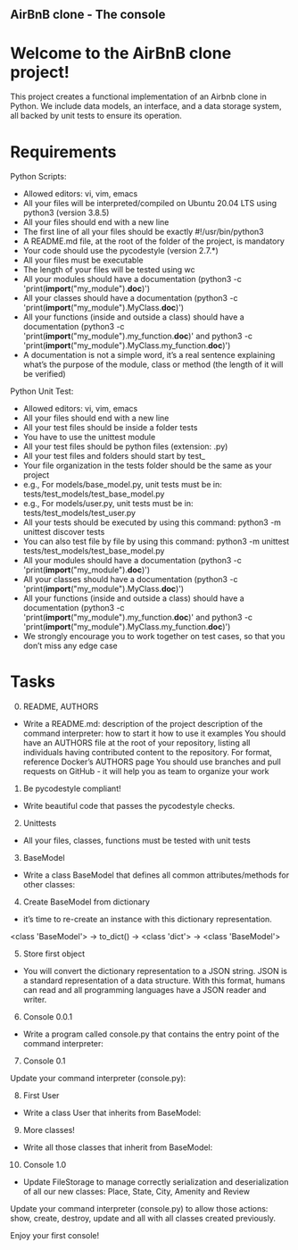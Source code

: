 ## AirBnB clone - The console

# Welcome to the AirBnB clone project!

This project creates a functional implementation of an Airbnb clone in Python. We include data models, an interface, and a data storage system, all backed by unit tests to ensure its operation.

# Requirements

Python Scripts:

- Allowed editors: vi, vim, emacs
- All your files will be interpreted/compiled on Ubuntu 20.04 LTS using python3 (version 3.8.5)
- All your files should end with a new line
- The first line of all your files should be exactly #!/usr/bin/python3
- A README.md file, at the root of the folder of the project, is mandatory
- Your code should use the pycodestyle (version 2.7.*)
- All your files must be executable
- The length of your files will be tested using wc
- All your modules should have a documentation (python3 -c 'print(__import__("my_module").__doc__)')
- All your classes should have a documentation (python3 -c 'print(__import__("my_module").MyClass.__doc__)')
- All your functions (inside and outside a class) should have a documentation (python3 -c 'print(__import__("my_module").my_function.__doc__)' and python3 -c 'print(__import__("my_module").MyClass.my_function.__doc__)')
- A documentation is not a simple word, it’s a real sentence explaining what’s the purpose of the module, class or method (the length of it will be verified)

Python Unit Test:

- Allowed editors: vi, vim, emacs
- All your files should end with a new line
- All your test files should be inside a folder tests
- You have to use the unittest module
- All your test files should be python files (extension: .py)
- All your test files and folders should start by test_
- Your file organization in the tests folder should be the same as your project
- e.g., For models/base_model.py, unit tests must be in: tests/test_models/test_base_model.py
- e.g., For models/user.py, unit tests must be in: tests/test_models/test_user.py
- All your tests should be executed by using this command: python3 -m unittest discover tests
- You can also test file by file by using this command: python3 -m unittest tests/test_models/test_base_model.py
- All your modules should have a documentation (python3 -c 'print(__import__("my_module").__doc__)')
- All your classes should have a documentation (python3 -c 'print(__import__("my_module").MyClass.__doc__)')
- All your functions (inside and outside a class) should have a documentation (python3 -c 'print(__import__("my_module").my_function.__doc__)' and python3 -c 'print(__import__("my_module").MyClass.my_function.__doc__)')
- We strongly encourage you to work together on test cases, so that you don’t miss any edge case

# Tasks

0. README, AUTHORS

- Write a README.md:
description of the project
description of the command interpreter:
how to start it
how to use it
examples
You should have an AUTHORS file at the root of your repository, listing all individuals having contributed content to the repository. For format, reference Docker’s AUTHORS page
You should use branches and pull requests on GitHub - it will help you as team to organize your work

1. Be pycodestyle compliant!

- Write beautiful code that passes the pycodestyle checks.

2. Unittests

- All your files, classes, functions must be tested with unit tests

3. BaseModel

- Write a class BaseModel that defines all common attributes/methods for other classes:

4. Create BaseModel from dictionary

- it’s time to re-create an instance with this dictionary representation.

<class 'BaseModel'> -> to_dict() -> <class 'dict'> -> <class 'BaseModel'>

5. Store first object

- You will convert the dictionary representation to a JSON string. JSON is a standard representation of a data structure. With this format, humans can read and all programming languages have a JSON reader and writer.

6. Console 0.0.1

- Write a program called console.py that contains the entry point of the command interpreter:

7. Console 0.1

Update your command interpreter (console.py):

8. First User

- Write a class User that inherits from BaseModel:

9. More classes!

- Write all those classes that inherit from BaseModel:

10. Console 1.0

- Update FileStorage to manage correctly serialization and deserialization of all our new classes: Place, State, City, Amenity and Review

Update your command interpreter (console.py) to allow those actions: show, create, destroy, update and all with all classes created previously.

Enjoy your first console!
